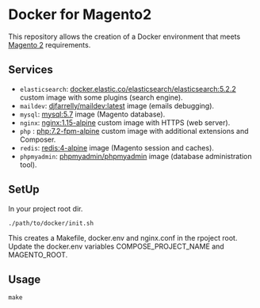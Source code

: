 # Docker for Magento2
This repository allows the creation of a Docker environment that meets
[Magento 2](http://devdocs.magento.com/guides/v2.3/install-gde/system-requirements-tech.html) requirements.

## Services
* `elasticsearch`: [docker.elastic.co/elasticsearch/elasticsearch:5.2.2](https://github.com/EmakinaFR/docker-magento2/blob/master/elasticsearch/Dockerfile) custom image with some plugins (search engine).
* `maildev`: [djfarrelly/maildev:latest](https://hub.docker.com/r/djfarrelly/maildev/) image (emails debugging).
* `mysql`: [mysql:5.7](https://store.docker.com/images/mysql) image (Magento database).
* `nginx`: [nginx:1.15-alpine](https://github.com/EmakinaFR/docker-magento2/blob/master/nginx/Dockerfile) custom image with HTTPS (web server).
* `php` : [php:7.2-fpm-alpine](https://github.com/EmakinaFR/docker-magento2/blob/master/php/Dockerfile) custom image with additional extensions and Composer.
* `redis`: [redis:4-alpine](https://store.docker.com/images/redis) image (Magento session and caches).
* `phpmyadmin`: [phpmyadmin/phpmyadmin](https://hub.docker.com/r/phpmyadmin/phpmyadmin/) image (database administration tool).

## SetUp
In your project root dir.
```
./path/to/docker/init.sh
```
This creates a Makefile, docker.env and nginx.conf in the rpoject root.  
Update the docker.env variables COMPOSE_PROJECT_NAME and MAGENTO_ROOT.

## Usage
```
make
```

